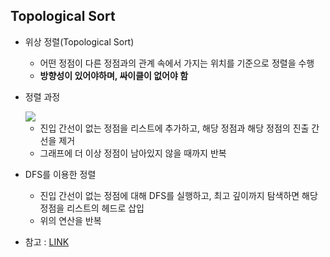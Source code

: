 ## Topological Sort

- 위상 정렬(Topological Sort)

  - 어떤 정점이 다른 정점과의 관계 속에서 가지는 위치를 기준으로 정렬을 수행
  - <b>방향성이 있어야하며, 싸이클이 없어야 함</b>

- 정렬 과정

  <img src="https://user-images.githubusercontent.com/49060014/95822252-7d016200-0d66-11eb-857e-9421ff0e8384.png">

  - 진입 간선이 없는 정점을 리스트에 추가하고, 해당 정점과 해당 정점의 진출 간선을 제거
  - 그래프에 더 이상 정점이 남아있지 않을 때까지 반복

- DFS를 이용한 정렬

  - 진입 간선이 없는 정점에 대해 DFS를 실행하고, 최고 깊이까지 탐색하면 해당 정점을 리스트의 헤드로 삽입
  - 위의 연산을 반복

- 참고 : [LINK](https://namnamseo.tistory.com/entry/Topological-Sort-위상정렬)
